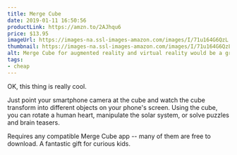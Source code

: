 ```yaml
---
title: Merge Cube
date: 2019-01-11 16:50:56
productLink: https://amzn.to/2AJhqu6
price: $13.95
imageUrl: https://images-na.ssl-images-amazon.com/images/I/71u164G6QzL._SX679_.jpg
thumbnail: https://images-na.ssl-images-amazon.com/images/I/71u164G6QzL._SR600,315_.jpg
alt: Merge Cube for augmented reality and virtual reality would be a great gift for kids
tags:
- cheap
---
```


OK, this thing is really cool.

Just point your smartphone camera at the cube and watch the cube transform into different objects on your phone's screen. Using the cube, you can rotate a human heart, manipulate the solar system, or solve puzzles and brain teasers.

Requires any compatible Merge Cube app -- many of them are free to download. A fantastic gift for curious kids.